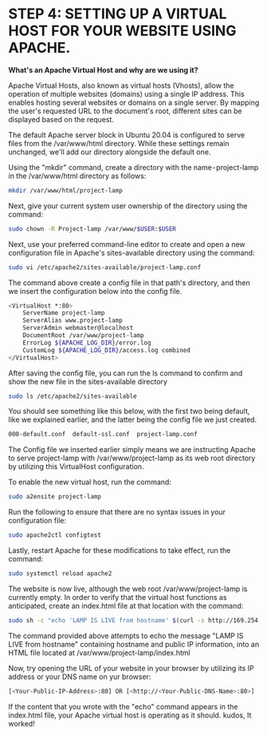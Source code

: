# STEP 4: SETTING UP A VIRTUAL HOST FOR YOUR WEBSITE USING APACHE.

**What's an Apache Virtual Host and why are we using it?**

Apache Virtual Hosts, also known as virtual hosts (Vhosts), allow the operation of multiple websites (domains) using a single IP address. This enables hosting several websites or domains on a single server. By mapping the user's requested URL to the document's root, different sites can be displayed based on the request.

The default Apache server block in Ubuntu 20.04 is configured to serve files from the /var/www/html directory. While these settings remain unchanged, we'll add our directory alongside the default one.

Using the "mkdir" command, create a directory with the name - project-lamp in the /var/www/html directory as follows:
```bash
mkdir /var/www/html/project-lamp
```

Next, give your current system user ownership of the directory using the command:
```bash
sudo chown -R Project-lamp /var/www/$USER:$USER
```

Next, use your preferred command-line editor to create and open a new configuration file in Apache's sites-available directory using the command:
```bash
sudo vi /etc/apache2/sites-available/project-lamp.conf
```

The command above create a config file in that path's directory, and then we insert the configuration below into the config file.
```bash
<VirtualHost *:80>
    ServerName project-lamp
    ServerAlias www.project-lamp 
    ServerAdmin webmaster@localhost
    DocumentRoot /var/www/project-lamp
    ErrorLog ${APACHE_LOG_DIR}/error.log
    CustomLog ${APACHE_LOG_DIR}/access.log combined
</VirtualHost>
```

After saving the config file, you can run the ls command to confirm and show the new file in the sites-available directory
```bash
sudo ls /etc/apache2/sites-available
```

You should see something like this below, with the first two being default, like we explained earlier, and the latter being the config file we just created.
```bash
000-default.conf  default-ssl.conf  project-lamp.conf
```
The Config file we inserted earlier simply means we are instructing Apache to serve project-lamp with /var/www/project-lamp as its web root directory by utilizing this VirtualHost configuration.

To enable the new virtual host, run the command:
```bash
sudo a2ensite project-lamp
```
Run the following to ensure that there are no syntax issues in your configuration file:
```bash
sudo apache2ctl configtest
```
Lastly, restart Apache for these modifications to take effect, run the command:
```bash
sudo systemctl reload apache2
```

The website is now live, although the web root /var/www/project-lamp is currently empty. In order to verify that the virtual host functions as anticipated, create an index.html file at that location with the command:

```bash
sudo sh -c "echo 'LAMP IS LIVE from hostname' $(curl -s http://169.254.169.254/latest/meta-data/public-hostname) 'with public IP' $(curl -s http://169.254.169.254/latest/meta-data/public-ipv4) > /var/www/projectlamp/index.html"
```
The command provided above attempts to echo the message "LAMP IS LIVE from hostname" containing hostname and public IP information, into an HTML file located at /var/www/project-lamp/index.html

Now, try opening the URL of your website in your browser by utilizing its IP address or your DNS name on yur browser:
```bash
[<Your-Public-IP-Address>:80] OR [<http://<Your-Public-DNS-Name>:80>]
```
If the content that you wrote with the "echo" command appears in the index.html file, your Apache virtual host is operating as it should. kudos, It worked!

